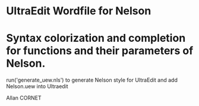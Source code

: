 # UltraEdit Wordfile for Nelson

# Syntax colorization and completion for functions and their parameters of Nelson.

run('generate_uew.nls') to generate Nelson style for UltraEdit
and add Nelson.uew into Ultraedit 

Allan CORNET
